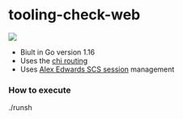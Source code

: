 # tooling-check-web


![](https://i.imgur.com/rmBL0hg.png)

- Biult in Go version 1.16
- Uses the [chi routing](https://github.com/go-chi/chi)
- Uses [Alex Edwards SCS session](https://github.com/alexedwards/scs/v2) management

### How to execute
./runsh
